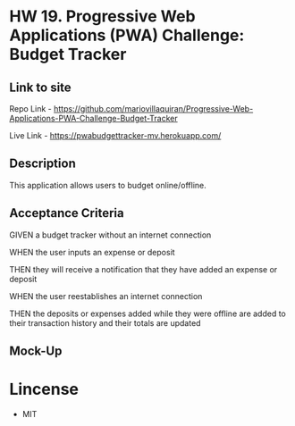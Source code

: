 # HW 19. Progressive Web Applications (PWA) Challenge: Budget Tracker

## Link to site

Repo Link - https://github.com/mariovillaquiran/Progressive-Web-Applications-PWA-Challenge-Budget-Tracker

Live Link - https://pwabudgettracker-mv.herokuapp.com/

## Description

This application allows users to budget online/offline. 

## Acceptance Criteria

GIVEN a budget tracker without an internet connection

WHEN the user inputs an expense or deposit

THEN they will receive a notification that they have added an expense or deposit

WHEN the user reestablishes an internet connection

THEN the deposits or expenses added while they were offline are added to their transaction history and their totals are updated

## Mock-Up


# Lincense

- MIT
